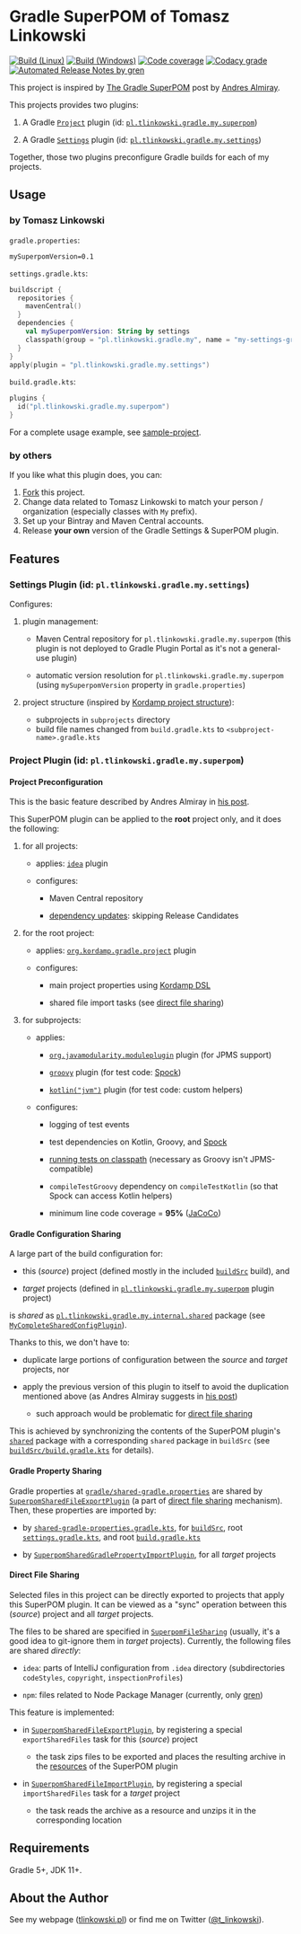 # Gradle SuperPOM of Tomasz Linkowski

[![Build (Linux)](https://img.shields.io/travis/com/tlinkowski/tlinkowski-superpom/master.svg?logo=linux)](https://travis-ci.com/tlinkowski/tlinkowski-superpom)
[![Build (Windows)](https://img.shields.io/appveyor/ci/tlinkowski/tlinkowski-superpom/master.svg?logo=windows)](https://ci.appveyor.com/project/tlinkowski/tlinkowski-superpom/branch/master)
[![Code coverage](https://img.shields.io/codecov/c/github/tlinkowski/tlinkowski-superpom.svg)](https://codecov.io/gh/tlinkowski/tlinkowski-superpom)
[![Codacy grade](https://img.shields.io/codacy/grade/81a0cef956a34083accd2f8e401a66de.svg)](https://app.codacy.com/project/tlinkowski/tlinkowski-superpom/dashboard)
[![Automated Release Notes by gren](https://img.shields.io/badge/%F0%9F%A4%96-release%20notes-00B2EE.svg)](https://github-tools.github.io/github-release-notes/)

This project is inspired by [The Gradle SuperPOM](http://andresalmiray.com/the-gradle-superpom/) post by
[Andres Almiray](https://twitter.com/aalmiray).

This projects provides two plugins:

1.  A Gradle [`Project`](https://docs.gradle.org/current/javadoc/org/gradle/api/Project.html)
    plugin (id: [`pl.tlinkowski.gradle.my.superpom`](subprojects/my-superpom-gradle-plugin))

2.  A Gradle [`Settings`](https://docs.gradle.org/current/javadoc/org/gradle/api/initialization/Settings.html)
    plugin (id: [`pl.tlinkowski.gradle.my.settings`](subprojects/my-settings-gradle-plugin))

Together, those two plugins preconfigure Gradle builds for each of my projects.

## Usage

### by Tomasz Linkowski

`gradle.properties`:

```properties
mySuperpomVersion=0.1
```

`settings.gradle.kts`:

```kotlin
buildscript {
  repositories {
    mavenCentral()
  }
  dependencies {
    val mySuperpomVersion: String by settings
    classpath(group = "pl.tlinkowski.gradle.my", name = "my-settings-gradle-plugin", version = mySuperpomVersion)
  }
}
apply(plugin = "pl.tlinkowski.gradle.my.settings")
```

`build.gradle.kts`:

```kotlin
plugins {
  id("pl.tlinkowski.gradle.my.superpom")
}
```

For a complete usage example, see [sample-project](test-data/sample-project).

### by others

If you like what this plugin does, you can:

1.  [Fork](https://github.com/tlinkowski/tlinkowski-superpom/fork) this project.
2.  Change data related to Tomasz Linkowski to match your person / organization (especially classes with `My` prefix).
3.  Set up your Bintray and Maven Central accounts.
4.  Release **your own** version of the Gradle Settings & SuperPOM plugin.

## Features

### Settings Plugin (id: `pl.tlinkowski.gradle.my.settings`)

Configures:

1.  plugin management:

    -   Maven Central repository for `pl.tlinkowski.gradle.my.superpom` (this plugin is not deployed to Gradle Plugin
        Portal as it's not a general-use plugin)

    -   automatic version resolution for `pl.tlinkowski.gradle.my.superpom`
        (using `mySuperpomVersion` property in `gradle.properties`)

2.  project structure (inspired by [Kordamp project structure](https://aalmiray.github.io/kordamp-gradle-plugins/#_project_structure)):

    -   subprojects in `subprojects` directory
    -   build file names changed from `build.gradle.kts` to `<subproject-name>.gradle.kts`

### Project Plugin (id: `pl.tlinkowski.gradle.my.superpom`)

#### Project Preconfiguration

This is the basic feature described by Andres Almiray in [his post](http://andresalmiray.com/the-gradle-superpom/).

This SuperPOM plugin can be applied to the **root** project only, and it does the following:

1.  for all projects:

    -   applies: [`idea`](https://docs.gradle.org/current/userguide/idea_plugin.html) plugin

    -   configures:

        -   Maven Central repository

        -   [dependency updates](https://github.com/ben-manes/gradle-versions-plugin): skipping Release Candidates

2.  for the root project:

    -   applies: [`org.kordamp.gradle.project`](https://aalmiray.github.io/kordamp-gradle-plugins/#_org_kordamp_gradle_project) plugin

    -   configures:

        -   main project properties using
            [Kordamp DSL](https://aalmiray.github.io/kordamp-gradle-plugins/#_org_kordamp_gradle_base_dsl)

        -   shared file import tasks (see [direct file sharing](#direct-file-sharing))

3.  for subprojects:

    -   applies:

        -   [`org.javamodularity.moduleplugin`](https://github.com/java9-modularity/gradle-modules-plugin) plugin
            (for JPMS support)

        -   [`groovy`](https://docs.gradle.org/current/userguide/groovy_plugin.html) plugin
            (for test code: [Spock](http://spockframework.org/))

        -   [`kotlin("jvm")`](https://kotlinlang.org/docs/reference/using-gradle.html) plugin
            (for test code: custom helpers)

    -   configures:

        -   logging of test events

        -   test dependencies on Kotlin, Groovy, and [Spock](http://spockframework.org/)

        -   [running tests on classpath](https://github.com/java9-modularity/gradle-modules-plugin#fall-back-to-classpath-mode)
            (necessary as Groovy isn't JPMS-compatible)

        -   `compileTestGroovy` dependency on `compileTestKotlin` (so that Spock can access Kotlin helpers)

        -   minimum line code coverage = **95%** ([JaCoCo](https://www.jacoco.org/jacoco/))

#### Gradle Configuration Sharing

A large part of the build configuration for:

-   this (*source*) project
    (defined mostly in the included [`buildSrc`](buildSrc) build), and

-   *target* projects
    (defined in [`pl.tlinkowski.gradle.my.superpom`](subprojects/my-superpom-gradle-plugin) plugin project)

is *shared* as [`pl.tlinkowski.gradle.my.internal.shared`](subprojects/my-superpom-gradle-plugin/src/main/kotlin/pl/tlinkowski/gradle/my/superpom/internal/shared)
package (see [`MyCompleteSharedConfigPlugin`](subprojects/my-superpom-gradle-plugin/src/main/kotlin/pl/tlinkowski/gradle/my/superpom/internal/shared/plugin/MyCompleteSharedConfigPlugin.kt)).

Thanks to this, we don't have to:

-   duplicate large portions of configuration between the *source* and *target* projects, nor

-   apply the previous version of this plugin to itself to avoid the duplication mentioned above
    (as Andres Almiray suggests in [his post](http://andresalmiray.com/the-gradle-superpom/))

    -   such approach would be problematic for [direct file sharing](#direct-file-sharing)

This is achieved by synchronizing the contents of the SuperPOM plugin's
[`shared`](subprojects/my-superpom-gradle-plugin/src/main/kotlin/pl/tlinkowski/gradle/my/superpom/internal/shared) 
package with a corresponding `shared` package in `buildSrc`
(see [`buildSrc/build.gradle.kts`](buildSrc/build.gradle.kts) for details).

#### Gradle Property Sharing

Gradle properties at [`gradle/shared-gradle.properties`](gradle/shared-gradle.properties) are shared by
[`SuperpomSharedFileExportPlugin`](buildSrc/src/main/kotlin/pl/tlinkowski/gradle/my/buildsrc/plugin/SuperpomSharedFileExportPlugin.kt)
(a part of [direct file sharing](#direct-file-sharing) mechanism). Then, these properties are imported by:

-   by [`shared-gradle-properties.gradle.kts`](gradle/shared-gradle-properties.gradle.kts),
    for [`buildSrc`](buildSrc), root [`settings.gradle.kts`](settings.gradle.kts),
    and root [`build.gradle.kts`](build.gradle.kts)

-   by [`SuperpomSharedGradlePropertyImportPlugin`](subprojects/my-superpom-gradle-plugin/src/main/kotlin/pl/tlinkowski/gradle/my/superpom/internal/plugin/SuperpomSharedGradlePropertyImportPlugin.kt),
    for all *target* projects

#### Direct File Sharing

Selected files in this project can be directly exported to projects that apply this SuperPOM plugin. It can be viewed
as a "sync" operation between this (*source*) project and all *target* projects.

The files to be shared are specified in [`SuperpomFileSharing`](subprojects/my-superpom-gradle-plugin/src/main/kotlin/pl/tlinkowski/gradle/my/superpom/internal/shared/SuperpomFileSharing.kt)
(usually, it's a good idea to git-ignore them in *target* projects). Currently, the following files are shared *directly*:

-   `idea`: parts of IntelliJ configuration from `.idea` directory
    (subdirectories `codeStyles`, `copyright`, `inspectionProfiles`)

-   `npm`: files related to Node Package Manager
    (currently, only [gren](https://github.com/github-tools/github-release-notes))

This feature is implemented:

-   in [`SuperpomSharedFileExportPlugin`](buildSrc/src/main/kotlin/pl/tlinkowski/gradle/my/buildsrc/plugin/SuperpomSharedFileExportPlugin.kt),
    by registering a special `exportSharedFiles` task for this (*source*) project

    -   the task zips files to be exported and places the resulting archive in the
        [resources](subprojects/my-superpom-gradle-plugin/src/main/resources) of the SuperPOM plugin

-   in [`SuperpomSharedFileImportPlugin`](subprojects/my-superpom-gradle-plugin/src/main/kotlin/pl/tlinkowski/gradle/my/superpom/internal/plugin/SuperpomSharedFileImportPlugin.kt),
    by registering a special `importSharedFiles` task for a *target* project

    -   the task reads the archive as a resource and unzips it in the corresponding location

## Requirements

Gradle 5+, JDK 11+.

## About the Author

See my webpage ([tlinkowski.pl](https://tlinkowski.pl/)) or
find me on Twitter ([@t_linkowski](https://twitter.com/t_linkowski)).
